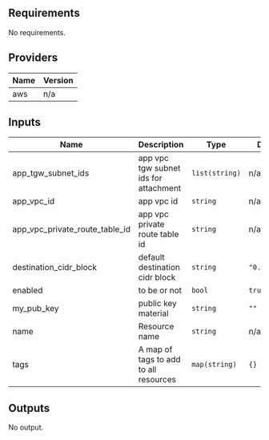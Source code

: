 ## Requirements

No requirements.

## Providers

| Name | Version |
|------|---------|
| aws | n/a |

## Inputs

| Name | Description | Type | Default | Required |
|------|-------------|------|---------|:--------:|
| app\_tgw\_subnet\_ids | app vpc tgw subnet ids for attachment | `list(string)` | n/a | yes |
| app\_vpc\_id | app vpc id | `string` | n/a | yes |
| app\_vpc\_private\_route\_table\_id | app vpc private route table id | `string` | n/a | yes |
| destination\_cidr\_block | default destination cidr block | `string` | `"0.0.0.0/0"` | no |
| enabled | to be or not | `bool` | `true` | no |
| my\_pub\_key | public key material | `string` | `""` | no |
| name | Resource name | `string` | n/a | yes |
| tags | A map of tags to add to all resources | `map(string)` | `{}` | no |

## Outputs

No output.
